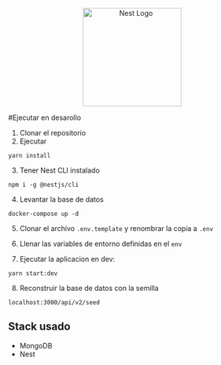 <p align="center">
  <a href="http://nestjs.com/" target="blank"><img src="https://nestjs.com/img/logo-small.svg" width="200" alt="Nest Logo" /></a>
</p>

#Ejecutar en desarollo

1. Clonar el repositorio
2. Ejecutar
```
yarn install
```
3. Tener Nest CLI instalado
```
npm i -g @nestjs/cli
```
4. Levantar la base de datos
```
docker-compose up -d
```
5. Clonar el archivo ```.env.template``` y renombrar la copia a  ```.env```

6. Llenar las variables de entorno definidas en el ```env```

7. Ejecutar la aplicacion en dev:
```
yarn start:dev
```


8. Reconstruir la base de datos con la semilla
```
localhost:3000/api/v2/seed
```


## Stack usado
* MongoDB
* Nest
